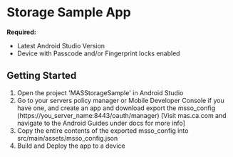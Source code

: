 # Storage Sample App

**Required:**
* Latest Android Studio Version
* Device with Passcode and/or Fingerprint locks enabled

## Getting Started
1. Open the project 'MASStorageSample' in Android Studio
2. Go to your servers policy manager or Mobile Developer Console if you have one, and create an app and download export the msso_config (https://you_server_name:8443/oauth/manager) [Visit mas.ca.com and navigate to the Android Guides under docs for more info]
3. Copy the entire contents of the exported msso_config into src/main/assets/msso_config.json
4. Build and Deploy the app to a device

